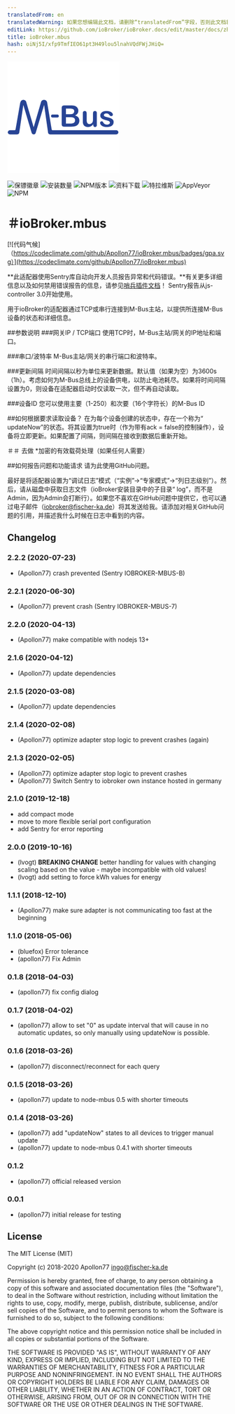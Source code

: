 ```yaml
---
translatedFrom: en
translatedWarning: 如果您想编辑此文档，请删除“translatedFrom”字段，否则此文档将再次自动翻译
editLink: https://github.com/ioBroker/ioBroker.docs/edit/master/docs/zh-cn/adapterref/iobroker.mbus/README.md
title: ioBroker.mbus
hash: oiNj5I/xfp9TmfIEO61pt3H49lou5lnahVQdFWjJHiQ=
---
```

![商标](../../../en/adapterref/iobroker.mbus/admin/mbus.png)

![保镖徽章](https://badges.greenkeeper.io/Apollon77/ioBroker.mbus.svg)
![安装数量](http://iobroker.live/badges/mbus-stable.svg)
![NPM版本](http://img.shields.io/npm/v/iobroker.mbus.svg)
![资料下载](https://img.shields.io/npm/dm/iobroker.mbus.svg)
![特拉维斯](http://img.shields.io/travis/Apollon77/ioBroker.mbus/master.svg)
![AppVeyor](https://ci.appveyor.com/api/projects/status/github/Apollon77/ioBroker.mbus?branch=master&svg=true)
![NPM](https://nodei.co/npm/iobroker.mbus.png?downloads=true)

＃ioBroker.mbus
======================

[![代码气候]（https://codeclimate.com/github/Apollon77/ioBroker.mbus/badges/gpa.svg）](https://codeclimate.com/github/Apollon77/ioBroker.mbus)

**此适配器使用Sentry库自动向开发人员报告异常和代码错误。**有关更多详细信息以及如何禁用错误报告的信息，请参见[哨兵插件文档](https://github.com/ioBroker/plugin-sentry#plugin-sentry)！ Sentry报告从js-controller 3.0开始使用。

用于ioBroker的适配器通过TCP或串行连接到M-Bus主站，以提供所连接M-Bus设备的状态和详细信息。

##参数说明
###网关IP / TCP端口
使用TCP时，M-Bus主站/网关的IP地址和端口。

###串口/波特率
M-Bus主站/网关的串行端口和波特率。

###更新间隔
时间间隔以秒为单位来更新数据。默认值（如果为空）为3600s（1h）。考虑如何为M-Bus总线上的设备供电，以防止电池耗尽。如果将时间间隔设置为0，则设备在适配器启动时仅读取一次，但不再自动读取。

###设备ID
您可以使用主要（1-250）和次要（16个字符长）的M-Bus ID

##如何根据要求读取设备？
在为每个设备创建的状态中，存在一个称为“ updateNow”的状态。将其设置为true时（作为带有ack = false的控制操作），设备将立即更新。如果配置了间隔，则间隔在接收到数据后重新开始。

＃＃ 去做
*加密的有效载荷处理（如果任何人需要）

##如何报告问题和功能请求
请为此使用GitHub问题。

最好是将适配器设置为“调试日志”模式（“实例”->“专家模式”->“列日志级别”）。然后，请从磁盘中获取日志文件（ioBroker安装目录中的子目录“ log”，而不是Admin，因为Admin会打断行）。如果您不喜欢在GitHub问题中提供它，也可以通过电子邮件（iobroker@fischer-ka.de）将其发送给我。请添加对相关GitHub问题的引用，并描述我什么时候在日志中看到的内容。

## Changelog

### 2.2.2 (2020-07-23)
* (Apollon77) crash prevented (Sentry IOBROKER-MBUS-B)

### 2.2.1 (2020-06-30)
* (Apollon77) prevent crash (Sentry IOBROKER-MBUS-7)

### 2.2.0 (2020-04-13)
* (Apollon77) make compatible with nodejs 13+

### 2.1.6 (2020-04-12)
* (Apollon77) update dependencies

### 2.1.5 (2020-03-08)
* (Apollon77) update dependencies

### 2.1.4 (2020-02-08)
* (Apollon77) optimize adapter stop logic to prevent crashes (again)

### 2.1.3 (2020-02-05)
* (Apollon77) optimize adapter stop logic to prevent crashes
* (Apollon77) Switch Sentry to iobroker own instance hosted in germany

### 2.1.0 (2019-12-18)
* add compact mode
* move to more flexible serial port configuration
* add Sentry for error reporting

### 2.0.0 (2019-10-16)
* (lvogt) **BREAKING CHANGE** better handling for values with changing scaling based on the value - maybe incompatible with old values!
* (lvogt) add setting to force kWh values for energy

### 1.1.1 (2018-12-10)
* (Apollon77) make sure adapter is not communicating too fast at the beginning

### 1.1.0 (2018-05-06)
* (bluefox) Error tolerance
* (apollon77) Fix Admin

### 0.1.8 (2018-04-03)
* (apollon77) fix config dialog

### 0.1.7 (2018-04-02)
* (apollon77) allow to set "0" as update interval that will cause in no automatic updates, so only manually using updateNow is possible.

### 0.1.6 (2018-03-26)
* (apollon77) disconnect/reconnect for each query

### 0.1.5 (2018-03-26)
* (apollon77) update to node-mbus 0.5 with shorter timeouts

### 0.1.4 (2018-03-26)
* (apollon77) add "updateNow" states to all devices to trigger manual update
* (apollon77) update to node-mbus 0.4.1 with shorter timeouts

### 0.1.2
* (apollon77) official released version

### 0.0.1
* (apollon77) initial release for testing

## License

The MIT License (MIT)

Copyright (c) 2018-2020 Apollon77 <ingo@fischer-ka.de>

Permission is hereby granted, free of charge, to any person obtaining a copy
of this software and associated documentation files (the "Software"), to deal
in the Software without restriction, including without limitation the rights
to use, copy, modify, merge, publish, distribute, sublicense, and/or sell
copies of the Software, and to permit persons to whom the Software is
furnished to do so, subject to the following conditions:

The above copyright notice and this permission notice shall be included in all
copies or substantial portions of the Software.

THE SOFTWARE IS PROVIDED "AS IS", WITHOUT WARRANTY OF ANY KIND, EXPRESS OR
IMPLIED, INCLUDING BUT NOT LIMITED TO THE WARRANTIES OF MERCHANTABILITY,
FITNESS FOR A PARTICULAR PURPOSE AND NONINFRINGEMENT. IN NO EVENT SHALL THE
AUTHORS OR COPYRIGHT HOLDERS BE LIABLE FOR ANY CLAIM, DAMAGES OR OTHER
LIABILITY, WHETHER IN AN ACTION OF CONTRACT, TORT OR OTHERWISE, ARISING FROM,
OUT OF OR IN CONNECTION WITH THE SOFTWARE OR THE USE OR OTHER DEALINGS IN THE
SOFTWARE.